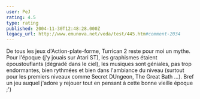 ```yaml
---
user: PeJ
rating: 4.5
type: rating
published: 2004-11-30T12:48:28.000Z
legacy_url: http://www.emunova.net/veda/test/445.htm#comment-2034
---
```

De tous les jeux d'Action-plate-forme, Turrican 2 reste pour moi un mythe.
Pour l'époque (j'y jouais sur Atari ST), les graphismes étaient époustouflants (dégradé dans le ciel), les musiques sont géniales, pas trop endormantes, bien rythmées et bien dans l'ambiance du niveau (surtout pour les premiers niveaux comme Secret DUngeon, The Great Bath ...).
Bref un jeu auquel j'adore y rejouer tout en pensant à cette bonne vieille époque ;')